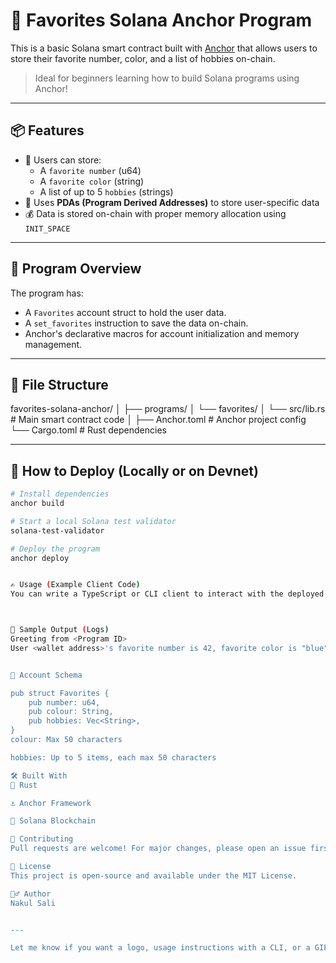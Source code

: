 # 🎯 Favorites Solana Anchor Program

This is a basic Solana smart contract built with [Anchor](https://project-serum.github.io/anchor/) that allows users to store their favorite number, color, and a list of hobbies on-chain.

> Ideal for beginners learning how to build Solana programs using Anchor!

---

## 📦 Features

- 📝 Users can store:
  - A `favorite number` (u64)
  - A `favorite color` (string)
  - A list of up to 5 `hobbies` (strings)
- 🧠 Uses **PDAs (Program Derived Addresses)** to store user-specific data
- 💰 Data is stored on-chain with proper memory allocation using `INIT_SPACE`

---

## 🧠 Program Overview

The program has:

- A `Favorites` account struct to hold the user data.
- A `set_favorites` instruction to save the data on-chain.
- Anchor's declarative macros for account initialization and memory management.

---

## 📁 File Structure
favorites-solana-anchor/
│
├── programs/
│ └── favorites/
│ └── src/lib.rs # Main smart contract code
│
├── Anchor.toml # Anchor project config
└── Cargo.toml # Rust dependencies

---

## 🔨 How to Deploy (Locally or on Devnet)

```bash
# Install dependencies
anchor build

# Start a local Solana test validator
solana-test-validator

# Deploy the program
anchor deploy


✍️ Usage (Example Client Code)
You can write a TypeScript or CLI client to interact with the deployed program using Anchor or Solana Web3.js.



🧪 Sample Output (Logs)
Greeting from <Program ID>
User <wallet address>'s favorite number is 42, favorite color is "blue", and their hobbies are ["coding", "reading", "music"]


📜 Account Schema

pub struct Favorites {
    pub number: u64,
    pub colour: String,
    pub hobbies: Vec<String>,
}
colour: Max 50 characters

hobbies: Up to 5 items, each max 50 characters

🛠 Built With
🦀 Rust

⚓ Anchor Framework

🔗 Solana Blockchain

🤝 Contributing
Pull requests are welcome! For major changes, please open an issue first.

📄 License
This project is open-source and available under the MIT License.

🙋‍♂️ Author
Nakul Sali


---

Let me know if you want a logo, usage instructions with a CLI, or a GIF demo added to this README!
